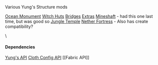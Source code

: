 Various Yung's Structure mods

[Ocean Monument](https://www.curseforge.com/minecraft/mc-mods/yungs-better-ocean-monuments-fabric)
[Witch Huts](https://www.curseforge.com/minecraft/mc-mods/yungs-better-witch-huts-fabric)
[Bridges](https://www.curseforge.com/minecraft/mc-mods/yungs-bridges-fabric)
[Extras](https://www.curseforge.com/minecraft/mc-mods/yungs-extras-fabric)
[Mineshaft](https://www.curseforge.com/minecraft/mc-mods/yungs-better-mineshafts-fabric) - had this one last time, but was good so
[Jungle Temple](https://www.curseforge.com/minecraft/mc-mods/yungs-better-jungle-temples-fabric)
[Nether Fortress](https://www.curseforge.com/minecraft/mc-mods/yungs-better-nether-fortresses-fabric) - Also has create compatibility?

\
#### Dependencies
[Yung's API](https://www.curseforge.com/minecraft/mc-mods/yungs-api-fabric)
[Cloth Config API](https://www.curseforge.com/minecraft/mc-mods/cloth-config)
[[Fabric API]]
